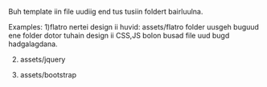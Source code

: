 Buh template iin file uudiig end tus tusiin foldert bairluulna.

Examples:
1)flatro nertei design ii huvid:
assets/flatro folder uusgeh buguud ene folder dotor tuhain design ii CSS,JS bolon busad file uud bugd hadgalagdana.

2) assets/jquery

3) assets/bootstrap
